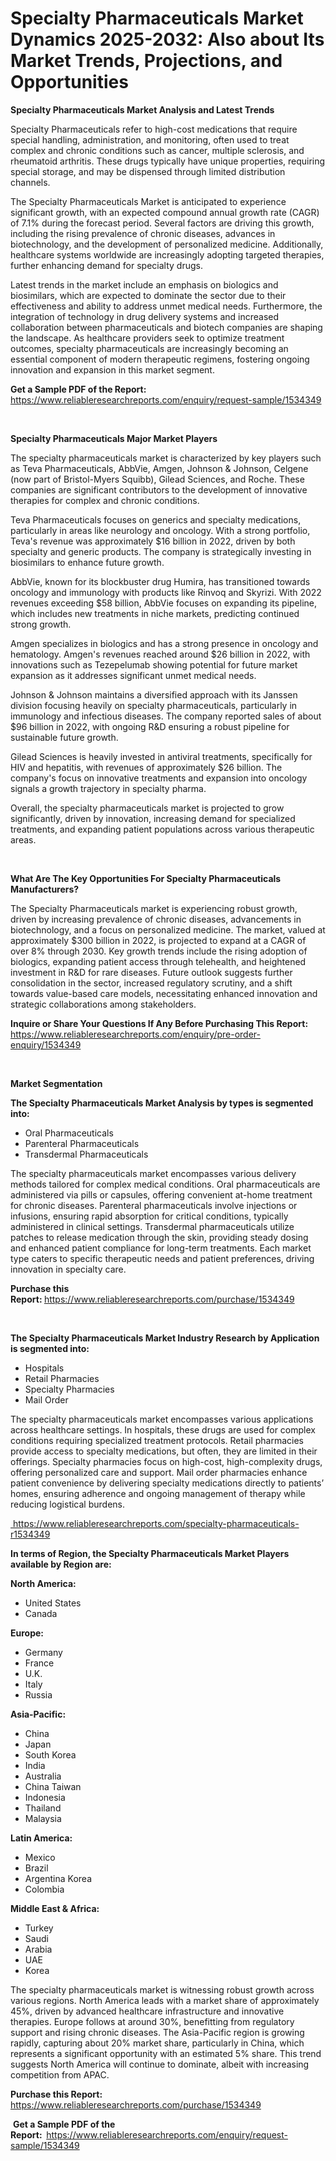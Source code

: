 <p><h1>Specialty Pharmaceuticals Market Dynamics 2025-2032: Also about Its Market Trends, Projections, and Opportunities</h1></p><p><strong>Specialty Pharmaceuticals Market Analysis and Latest Trends</strong></p>
<p><p>Specialty Pharmaceuticals refer to high-cost medications that require special handling, administration, and monitoring, often used to treat complex and chronic conditions such as cancer, multiple sclerosis, and rheumatoid arthritis. These drugs typically have unique properties, requiring special storage, and may be dispensed through limited distribution channels. </p><p>The Specialty Pharmaceuticals Market is anticipated to experience significant growth, with an expected compound annual growth rate (CAGR) of 7.1% during the forecast period. Several factors are driving this growth, including the rising prevalence of chronic diseases, advances in biotechnology, and the development of personalized medicine. Additionally, healthcare systems worldwide are increasingly adopting targeted therapies, further enhancing demand for specialty drugs. </p><p>Latest trends in the market include an emphasis on biologics and biosimilars, which are expected to dominate the sector due to their effectiveness and ability to address unmet medical needs. Furthermore, the integration of technology in drug delivery systems and increased collaboration between pharmaceuticals and biotech companies are shaping the landscape. As healthcare providers seek to optimize treatment outcomes, specialty pharmaceuticals are increasingly becoming an essential component of modern therapeutic regimens, fostering ongoing innovation and expansion in this market segment.</p></p>
<p><strong>Get a Sample PDF of the Report:&nbsp;</strong> <a href="https://www.reliableresearchreports.com/enquiry/request-sample/1534349?utm_campaign=8&utm_medium=2&utm_source=Github&utm_content=ia&utm_term=19042025&utm_id=specialty-pharmaceuticals">https://www.reliableresearchreports.com/enquiry/request-sample/1534349</a></p>
<p>&nbsp;</p>
<p><strong>Specialty Pharmaceuticals Major Market Players</strong></p>
<p><p>The specialty pharmaceuticals market is characterized by key players such as Teva Pharmaceuticals, AbbVie, Amgen, Johnson & Johnson, Celgene (now part of Bristol-Myers Squibb), Gilead Sciences, and Roche. These companies are significant contributors to the development of innovative therapies for complex and chronic conditions.</p><p>Teva Pharmaceuticals focuses on generics and specialty medications, particularly in areas like neurology and oncology. With a strong portfolio, Teva's revenue was approximately $16 billion in 2022, driven by both specialty and generic products. The company is strategically investing in biosimilars to enhance future growth.</p><p>AbbVie, known for its blockbuster drug Humira, has transitioned towards oncology and immunology with products like Rinvoq and Skyrizi. With 2022 revenues exceeding $58 billion, AbbVie focuses on expanding its pipeline, which includes new treatments in niche markets, predicting continued strong growth.</p><p>Amgen specializes in biologics and has a strong presence in oncology and hematology. Amgen's revenues reached around $26 billion in 2022, with innovations such as Tezepelumab showing potential for future market expansion as it addresses significant unmet medical needs.</p><p>Johnson & Johnson maintains a diversified approach with its Janssen division focusing heavily on specialty pharmaceuticals, particularly in immunology and infectious diseases. The company reported sales of about $96 billion in 2022, with ongoing R&D ensuring a robust pipeline for sustainable future growth.</p><p>Gilead Sciences is heavily invested in antiviral treatments, specifically for HIV and hepatitis, with revenues of approximately $26 billion. The company's focus on innovative treatments and expansion into oncology signals a growth trajectory in specialty pharma.</p><p>Overall, the specialty pharmaceuticals market is projected to grow significantly, driven by innovation, increasing demand for specialized treatments, and expanding patient populations across various therapeutic areas.</p></p>
<p>&nbsp;</p>
<p><strong>What Are The Key Opportunities For Specialty Pharmaceuticals Manufacturers?</strong></p>
<p><p>The Specialty Pharmaceuticals market is experiencing robust growth, driven by increasing prevalence of chronic diseases, advancements in biotechnology, and a focus on personalized medicine. The market, valued at approximately $300 billion in 2022, is projected to expand at a CAGR of over 8% through 2030. Key growth trends include the rising adoption of biologics, expanding patient access through telehealth, and heightened investment in R&D for rare diseases. Future outlook suggests further consolidation in the sector, increased regulatory scrutiny, and a shift towards value-based care models, necessitating enhanced innovation and strategic collaborations among stakeholders.</p></p>
<p><strong>Inquire or Share Your Questions If Any Before Purchasing This Report:</strong> <a href="https://www.reliableresearchreports.com/enquiry/pre-order-enquiry/1534349?utm_campaign=8&utm_medium=2&utm_source=Github&utm_content=ia&utm_term=19042025&utm_id=specialty-pharmaceuticals">https://www.reliableresearchreports.com/enquiry/pre-order-enquiry/1534349</a></p>
<p>&nbsp;</p>
<p><strong>Market Segmentation</strong></p>
<p><strong>The Specialty Pharmaceuticals Market Analysis by types is segmented into:</strong></p>
<p><ul><li>Oral Pharmaceuticals</li><li>Parenteral Pharmaceuticals</li><li>Transdermal Pharmaceuticals</li></ul></p>
<p><p>The specialty pharmaceuticals market encompasses various delivery methods tailored for complex medical conditions. Oral pharmaceuticals are administered via pills or capsules, offering convenient at-home treatment for chronic diseases. Parenteral pharmaceuticals involve injections or infusions, ensuring rapid absorption for critical conditions, typically administered in clinical settings. Transdermal pharmaceuticals utilize patches to release medication through the skin, providing steady dosing and enhanced patient compliance for long-term treatments. Each market type caters to specific therapeutic needs and patient preferences, driving innovation in specialty care.</p></p>
<p><strong>Purchase this Report:&nbsp;</strong><a href="https://www.reliableresearchreports.com/purchase/1534349?utm_campaign=8&utm_medium=2&utm_source=Github&utm_content=ia&utm_term=19042025&utm_id=specialty-pharmaceuticals">https://www.reliableresearchreports.com/purchase/1534349</a></p>
<p>&nbsp;</p>
<p><strong>The Specialty Pharmaceuticals Market Industry Research by Application is segmented into:</strong></p>
<p><ul><li>Hospitals</li><li>Retail Pharmacies</li><li>Specialty Pharmacies</li><li>Mail Order</li></ul></p>
<p><p>The specialty pharmaceuticals market encompasses various applications across healthcare settings. In hospitals, these drugs are used for complex conditions requiring specialized treatment protocols. Retail pharmacies provide access to specialty medications, but often, they are limited in their offerings. Specialty pharmacies focus on high-cost, high-complexity drugs, offering personalized care and support. Mail order pharmacies enhance patient convenience by delivering specialty medications directly to patients’ homes, ensuring adherence and ongoing management of therapy while reducing logistical burdens.</p></p>
<p><a href="https://www.reliableresearchreports.com/specialty-pharmaceuticals-r1534349?utm_campaign=8&utm_medium=2&utm_source=Github&utm_content=ia&utm_term=19042025&utm_id=specialty-pharmaceuticals">&nbsp;https://www.reliableresearchreports.com/specialty-pharmaceuticals-r1534349</a></p>
<p><strong>In terms of Region, the Specialty Pharmaceuticals Market Players available by Region are:</strong></p>
<p>
    <p> <strong> North America: </strong>
        <ul>
            <li>United States</li>
            <li>Canada</li>
        </ul>
        </p> 
    <p> <strong> Europe: </strong>
        <ul>
            <li>Germany</li>
            <li>France</li>
            <li>U.K.</li>
            <li>Italy</li>
            <li>Russia</li>
        </ul>
        </p> 
    <p> <strong> Asia-Pacific: </strong>
        <ul>
            <li>China</li>
            <li>Japan</li>
            <li>South Korea</li>
            <li>India</li>
            <li>Australia</li>
            <li>China Taiwan</li>
            <li>Indonesia</li>
            <li>Thailand</li>
            <li>Malaysia</li>
        </ul>
        </p> 
    <p> <strong> Latin America: </strong>
        <ul>
            <li>Mexico</li>
            <li>Brazil</li>
            <li>Argentina Korea</li>
            <li>Colombia</li>
        </ul>
        </p> 
    <p> <strong> Middle East & Africa: </strong>
        <ul>
            <li>Turkey</li>
            <li>Saudi</li>
            <li>Arabia</li>
            <li>UAE</li>
            <li>Korea</li>
        </ul>
    </p>
    </p>
<p><p>The specialty pharmaceuticals market is witnessing robust growth across various regions. North America leads with a market share of approximately 45%, driven by advanced healthcare infrastructure and innovative therapies. Europe follows at around 30%, benefitting from regulatory support and rising chronic diseases. The Asia-Pacific region is growing rapidly, capturing about 20% market share, particularly in China, which represents a significant opportunity with an estimated 5% share. This trend suggests North America will continue to dominate, albeit with increasing competition from APAC.</p></p>
<p><strong>Purchase this Report: </strong><a href="https://www.reliableresearchreports.com/purchase/1534349?utm_campaign=8&utm_medium=2&utm_source=Github&utm_content=ia&utm_term=19042025&utm_id=specialty-pharmaceuticals">https://www.reliableresearchreports.com/purchase/1534349</a></p>
<p>&nbsp;<strong>Get a Sample PDF of the Report:&nbsp;&nbsp;</strong><a href="https://www.reliableresearchreports.com/enquiry/request-sample/1534349?utm_campaign=8&utm_medium=2&utm_source=Github&utm_content=ia&utm_term=19042025&utm_id=specialty-pharmaceuticals">https://www.reliableresearchreports.com/enquiry/request-sample/1534349</a></p>
<p><strong></strong></p>
<p><p></p><p></p><p></p></p>